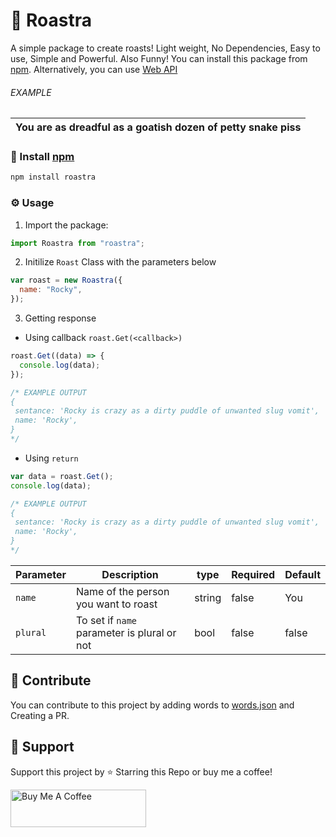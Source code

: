 # 🤡 Roastra

A simple package to create roasts! Light weight, No Dependencies, Easy to use, Simple and Powerful. Also Funny! You can install this package from [npm](https://npmjs.org/package/roastra). Alternatively, you can use [Web API](https://github.com/just-doodle/roastra-web-api)

###### EXAMPLE

| You are as dreadful as a goatish dozen of petty snake piss |
| ---------------------------------------------------------- |

### 🔨 Install [npm](https://npmjs.org/package/roastra)

```bat
npm install roastra
```

### ⚙️ Usage

1. Import the package:

```js
import Roastra from "roastra";
```

2. Initilize `Roast` Class with the parameters below

```js
var roast = new Roastra({
  name: "Rocky",
});
```

3. Getting response

- Using callback `roast.Get(<callback>)`

```js
roast.Get((data) => {
  console.log(data);
});

/* EXAMPLE OUTPUT
{
 sentance: 'Rocky is crazy as a dirty puddle of unwanted slug vomit',
 name: 'Rocky',
}
*/
```

- Using `return `

```js
var data = roast.Get();
console.log(data);

/* EXAMPLE OUTPUT
{
 sentance: 'Rocky is crazy as a dirty puddle of unwanted slug vomit',
 name: 'Rocky',
}
*/
```

| Parameter | Description                                 | type              | Required | Default |
| --------- | ------------------------------------------- | ----------------- | -------- | ------- |
| `name`    | Name of the person you want to roast        | <key>string</key> | false    | You     |
| `plural`  | To set if `name` parameter is plural or not | <key>bool</key>   | false    | false   |

## 🙏 Contribute

You can contribute to this project by adding words to [words.json](words.json) and Creating a PR.

## 💪 Support

Support this project by ⭐ Starring this Repo or buy me a coffee!

<a href="https://www.buymeacoffee.com/harrytom" target="_blank"><img width="200" src="https://cdn.buymeacoffee.com/buttons/v2/default-yellow.png" alt="Buy Me A Coffee" style="height: 60px !important;width: 217px !important;" ></a>
